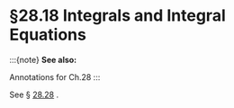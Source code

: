 # §28.18 Integrals and Integral Equations

:::{note}
**See also:**

Annotations for Ch.28
:::

See § [28.28](./28.28.md "§28.28 Integrals, Integral Representations, and Integral Equations ‣ Modified Mathieu Functions ‣ Chapter 28 Mathieu Functions and Hill’s Equation") .
